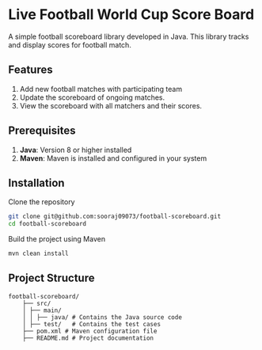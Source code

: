 # Live Football World Cup Score Board
A simple football scoreboard library developed in Java. This library tracks and display scores for football match. 

## Features
1. Add new football matches with participating team
2. Update the scoreboard of ongoing matches.
3. View the scoreboard with all matchers and their scores.

## Prerequisites
1. **Java**: Version 8 or higher installed
2. **Maven**: Maven is installed and configured in your system

## Installation 
Clone the repository
```bash
git clone git@github.com:sooraj09073/football-scoreboard.git
cd football-scoreboard
```
Build the project using Maven
```bash 
mvn clean install
```
## Project Structure 
```text
football-scoreboard/ 
    ├── src/ 
    │ ├── main/ 
    │ │ ├── java/ # Contains the Java source code
    │ ├── test/   # Contains the test cases
    ├── pom.xml # Maven configuration file 
    ├── README.md # Project documentation
```